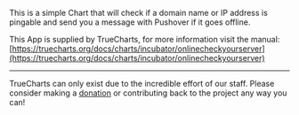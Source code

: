 This is a simple Chart that will check if a domain name or IP address is pingable and send you a message with Pushover if it goes offline.

This App is supplied by TrueCharts, for more information visit the manual: [https://truecharts.org/docs/charts/incubator/onlinecheckyourserver](https://truecharts.org/docs/charts/incubator/onlinecheckyourserver)

---

TrueCharts can only exist due to the incredible effort of our staff.
Please consider making a [donation](https://truecharts.org/docs/about/sponsor) or contributing back to the project any way you can!
